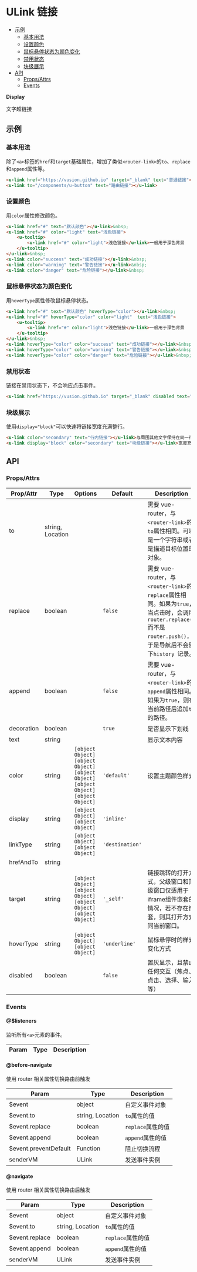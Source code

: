 <!-- 该 README.md 根据 api.yaml 和 docs/*.md 自动生成，为了方便在 GitHub 和 NPM 上查阅。如需修改，请查看源文件 -->

# ULink 链接

- [示例](#示例)
    - [基本用法](#基本用法)
    - [设置颜色](#设置颜色)
    - [鼠标悬停状态为颜色变化](#鼠标悬停状态为颜色变化)
    - [禁用状态](#禁用状态)
    - [块级展示](#块级展示)
- [API]()
    - [Props/Attrs](#propsattrs)
    - [Events](#events)

**Display**

文字超链接

## 示例
### 基本用法

除了`<a>`标签的`href`和`target`基础属性，增加了类似`<router-link>`的`to`、`replace`和`append`属性等。

``` html
<u-link href="https://vusion.github.io" target="_blank" text="普通链接"></u-link>&nbsp;
<u-link to="/components/u-button" text="路由链接"></u-link>
```

### 设置颜色

用`color`属性修改颜色。

``` html
<u-link href="#" text="默认颜色"></u-link>&nbsp;
<u-link href="#" color="light" text="浅色链接">
    <u-tooltip>
        <u-link href="#" color="light">浅色链接</u-link>一般用于深色背景
    </u-tooltip>
</u-link>&nbsp;
<u-link color="success" text="成功链接"></u-link>&nbsp;
<u-link color="warning" text="警告链接"></u-link>&nbsp;
<u-link color="danger" text="危险链接"></u-link>&nbsp;
```

### 鼠标悬停状态为颜色变化

用`hoverType`属性修改鼠标悬停状态。

``` html
<u-link href="#" text="默认颜色" hoverType="color"></u-link>&nbsp;
<u-link href="#" hoverType="color" color="light"  text="浅色链接">
    <u-tooltip>
        <u-link href="#" color="light">浅色链接</u-link>一般用于深色背景
    </u-tooltip>
</u-link>&nbsp;
<u-link hoverType="color" color="success" text="成功链接"></u-link>&nbsp;
<u-link hoverType="color" color="warning" text="警告链接"></u-link>&nbsp;
<u-link hoverType="color" color="danger" text="危险链接"></u-link>&nbsp;
```

### 禁用状态

链接在禁用状态下，不会响应点击事件。

``` html
<u-link href="https://vusion.github.io" target="_blank" disabled text="禁用链接"></u-link>
```

### 块级展示

使用`display="block"`可以快速将链接宽度充满整行。

``` html
<u-link color="secondary" text="行内链接"></u-link>与周围其他文字保持在同一行。
<u-link display="block" color="secondary" text="块级链接"></u-link>宽度充满整行。
```

## API
### Props/Attrs

| Prop/Attr | Type | Options | Default | Description |
| --------- | ---- | ------- | ------- | ----------- |
| to | string, Location |  |  | 需要 vue-router，与`<router-link>`的`to`属性相同。可以是一个字符串或者是描述目标位置的对象。 |
| replace | boolean |  | `false` | 需要 vue-router，与`<router-link>`的`replace`属性相同。如果为`true`，当点击时，会调用`router.replace()`而不是`router.push()`，于是导航后不会留下`history `记录。 |
| append | boolean |  | `false` | 需要 vue-router，与`<router-link>`的`append`属性相同。如果为`true`，则在当前路径后追加`to`的路径。 |
| decoration | boolean |  | `true` | 是否显示下划线 |
| text | string |  |  | 显示文本内容 |
| color | string | `[object Object]`<br/>`[object Object]`<br/>`[object Object]`<br/>`[object Object]`<br/>`[object Object]` | `'default'` | 设置主题颜色样式 |
| display | string | `[object Object]`<br/>`[object Object]` | `'inline'` |  |
| linkType | string | `[object Object]`<br/>`[object Object]` | `'destination'` |  |
| hrefAndTo | string |  |  |  |
| target | string | `[object Object]`<br/>`[object Object]`<br/>`[object Object]`<br/>`[object Object]` | `'_self'` | 链接跳转的打开方式，父级窗口和顶级窗口仅适用于iframe组件嵌套的情况，若不存在嵌套，则其打开方式同当前窗口。 |
| hoverType | string | `[object Object]`<br/>`[object Object]` | `'underline'` | 鼠标悬停时的样式变化方式 |
| disabled | boolean |  | `false` | 置灰显示，且禁止任何交互（焦点、点击、选择、输入等） |

### Events

#### @$listeners

监听所有`<a>`元素的事件。

| Param | Type | Description |
| ----- | ---- | ----------- |

#### @before-navigate

使用 router 相关属性切换路由前触发

| Param | Type | Description |
| ----- | ---- | ----------- |
| $event | object | 自定义事件对象 |
| $event.to | string, Location | `to`属性的值 |
| $event.replace | boolean | `replace`属性的值 |
| $event.append | boolean | `append`属性的值 |
| $event.preventDefault | Function | 阻止切换流程 |
| senderVM | ULink | 发送事件实例 |

#### @navigate

使用 router 相关属性切换路由后触发

| Param | Type | Description |
| ----- | ---- | ----------- |
| $event | object | 自定义事件对象 |
| $event.to | string, Location | `to`属性的值 |
| $event.replace | boolean | `replace`属性的值 |
| $event.append | boolean | `append`属性的值 |
| senderVM | ULink | 发送事件实例 |

